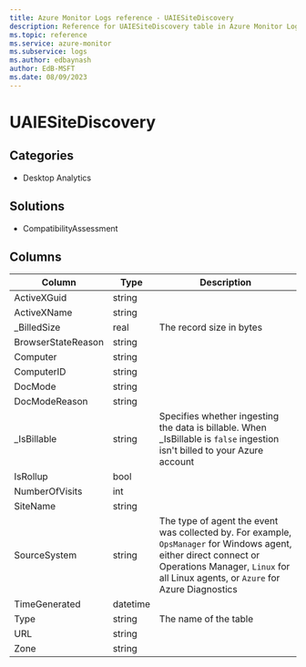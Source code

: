 ```yaml
---
title: Azure Monitor Logs reference - UAIESiteDiscovery
description: Reference for UAIESiteDiscovery table in Azure Monitor Logs.
ms.topic: reference
ms.service: azure-monitor
ms.subservice: logs
ms.author: edbaynash
author: EdB-MSFT
ms.date: 08/09/2023
---
```


# UAIESiteDiscovery



## Categories

- Desktop Analytics
## Solutions

- CompatibilityAssessment




## Columns

| Column | Type | Description |
|---|---|---|
| ActiveXGuid | string |   |
| ActiveXName | string |   |
| _BilledSize | real | The record size in bytes |
| BrowserStateReason | string |   |
| Computer | string |   |
| ComputerID | string |   |
| DocMode | string |   |
| DocModeReason | string |   |
| _IsBillable | string | Specifies whether ingesting the data is billable. When _IsBillable is `false` ingestion isn't billed to your Azure account |
| IsRollup | bool |   |
| NumberOfVisits | int |   |
| SiteName | string |   |
| SourceSystem | string | The type of agent the event was collected by. For example, `OpsManager` for Windows agent, either direct connect or Operations Manager, `Linux` for all Linux agents, or `Azure` for Azure Diagnostics |
| TimeGenerated | datetime |   |
| Type | string | The name of the table |
| URL | string |   |
| Zone | string |   |
